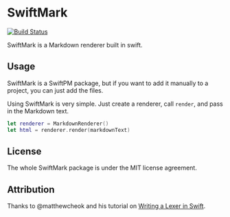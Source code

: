 # SwiftMark

[![Build Status](https://travis-ci.org/calebkleveter/SwiftMark.svg?branch=master)](https://travis-ci.org/calebkleveter/SwiftMark)

SwiftMark is a Markdown renderer built in swift.

## Usage

SwiftMark is a SwiftPM package, but if you want to add it manually to a project, you can just add the files.

Using SwiftMark is very simple. Just create a renderer, call `render`, and pass in the Markdown text.

```swift
let renderer = MarkdownRenderer()
let html = renderer.render(markdownText)
```

## License

The whole SwiftMark package is under the MIT license agreement.

## Attribution

Thanks to @matthewcheok and his tutorial on [Writing a Lexer in Swift](http://blog.matthewcheok.com/writing-a-lexer-in-swift/).
